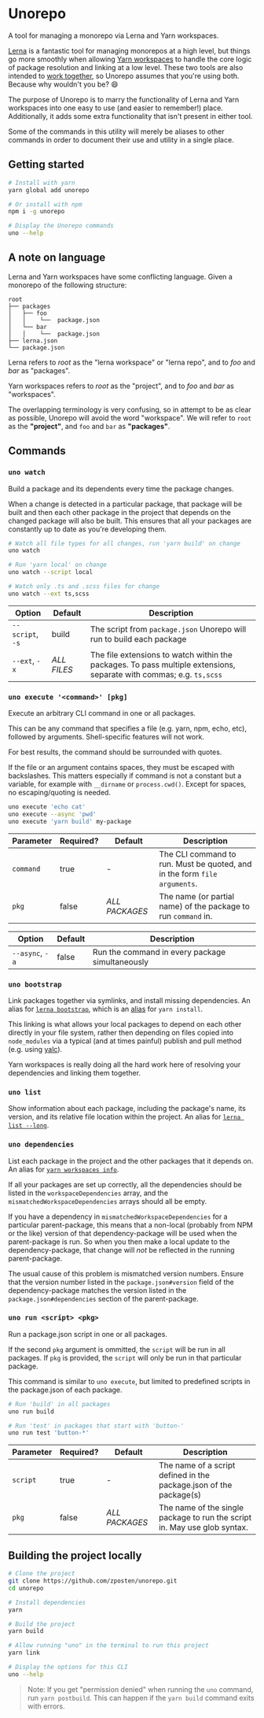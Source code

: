 # Unorepo

A tool for managing a monorepo via Lerna and Yarn workspaces.

[Lerna] is a fantastic tool for managing monorepos at a high level, but things go more smoothly when allowing [Yarn workspaces] to handle the core logic of package resolution and linking at a low level. These two tools are also intended to [work together][lerna-yarn], so Unorepo assumes that you're using both. Because why wouldn't you be? :smile:

The purpose of Unorepo is to marry the functionality of Lerna and Yarn workspaces into one easy to use (and easier to remember!) place. Additionally, it adds some extra functionality that isn't present in either tool.

Some of the commands in this utility will merely be aliases to other commands in order to document their use and utility in a single place.

[lerna]: https://github.com/lerna/lerna
[yarn workspaces]: https://yarnpkg.com/lang/en/docs/workspaces/
[lerna-yarn]: https://github.com/lerna/lerna/pull/899

## Getting started

```bash
# Install with yarn
yarn global add unorepo

# Or install with npm
npm i -g unorepo

# Display the Unorepo commands
uno --help
```

## A note on language

Lerna and Yarn workspaces have some conflicting language. Given a monorepo of the following structure:

```
root
├── packages
│   ├── foo
│   │    └──  package.json
│   └── bar
│   │    └──  package.json
├── lerna.json
└── package.json
```

Lerna refers to _root_ as the "lerna workspace" or "lerna repo", and to _foo_ and _bar_ as "packages".

Yarn workspaces refers to _root_ as the "project", and to _foo_ and _bar_ as "workspaces".

The overlapping terminology is very confusing, so in attempt to be as clear as possible, Unorepo will avoid the word "workspace". We will refer to `root` as the **"project"**, and `foo` and `bar` as **"packages"**.

## Commands

### `uno watch`

Build a package and its dependents every time the package changes.

When a change is detected in a particular package, that package will be built and then each other package in the project that depends on the changed package will also be built. This ensures that all your packages are constantly up to date as you're developing them.

```bash
# Watch all file types for all changes, run 'yarn build' on change
uno watch

# Run 'yarn local' on change
uno watch --script local

# Watch only .ts and .scss files for change
uno watch --ext ts,scss
```

| Option           | Default     | Description                                                                                                         |
| ---------------- | ----------- | ------------------------------------------------------------------------------------------------------------------- |
| `--script`, `-s` | build       | The script from `package.json` Unorepo will run to build each package                                               |
| `--ext`, `-x`    | _ALL FILES_ | The file extensions to watch within the packages. To pass multiple extensions, separate with commas; e.g. `ts,scss` |

### `uno execute '<command>' [pkg]`

Execute an arbitrary CLI command in one or all packages.

This can be any command that specifies a file (e.g. yarn, npm, echo, etc), followed by arguments. Shell-specific features will not work.

For best results, the command should be surrounded with quotes.

If the file or an argument contains spaces, they must be escaped with backslashes. This matters especially if command is not a constant but a variable, for example with `__dirname` or `process.cwd()`. Except for spaces, no escaping/quoting is needed.

```bash
uno execute 'echo cat'
uno execute --async 'pwd'
uno execute 'yarn build' my-package
```

| Parameter | Required? | Default        | Description                                                               |
| --------- | --------- | -------------- | ------------------------------------------------------------------------- |
| `command` | true      | -              | The CLI command to run. Must be quoted, and in the form `file arguments`. |
| `pkg`     | false     | _ALL PACKAGES_ | The name (or partial name) of the package to run `command` in.            |

| Option          | Default | Description                                     |
| --------------- | ------- | ----------------------------------------------- |
| `--async`, `-a` | false   | Run the command in every package simultaneously |

### `uno bootstrap`

Link packages together via symlinks, and install missing dependencies. An alias for [`lerna bootstrap`][lerna-bootstrap], which is an [alias][lerna-yarn] for `yarn install`.

This linking is what allows your local packages to depend on each other directly in your file system, rather then depending on files copied into `node_modules` via a typical (and at times painful) publish and pull method (e.g. using [yalc]).

Yarn workspaces is really doing all the hard work here of resolving your dependencies and linking them together.

[lerna-bootstrap]: https://github.com/lerna/lerna/tree/master/commands/bootstrap
[yalc]: https://github.com/whitecolor/yalc

### `uno list`

Show information about each package, including the package's name, its version, and its relative file location within the project. An alias for [`lerna list --long`][lerna-list-long].

[lerna-list-long]: https://github.com/lerna/lerna/tree/master/commands/list#--long

### `uno dependencies`

List each package in the project and the other packages that it depends on. An alias for [`yarn workspaces info`][yarn-workspaces-info].

If all your packages are set up correctly, all the dependencies should be listed in the `workspaceDependencies` array, and the `mismatchedWorkspaceDependencies` arrays should all be empty.

If you have a dependency in `mismatchedWorkspaceDependencies` for a particular parent-package, this means that a non-local (probably from NPM or the like) version of that dependency-package will be used when the parent-package is run. So when you then make a local update to the dependency-package, that change will _not_ be reflected in the running parent-package.

The usual cause of this problem is mismatched version numbers. Ensure that the version number listed in the `package.json#version` field of the dependency-package matches the version listed in the `package.json#dependencies` section of the parent-package.

[yarn-workspaces-info]: https://yarnpkg.com/lang/en/docs/cli/workspaces/#toc-yarn-workspaces-info

### `uno run <script> <pkg>`

Run a package.json script in one or all packages.

If the second `pkg` argument is ommitted, the `script` will be run in all packages. If `pkg` is provided, the `script` will only be run in that particular package.

This command is similar to `uno execute`, but limited to predefined scripts in the package.json of each package.

```bash
# Run 'build' in all packages
uno run build

# Run 'test' in packages that start with 'button-'
uno run test 'button-*'
```

| Parameter | Required? | Default        | Description                                                               |
| --------- | --------- | -------------- | ------------------------------------------------------------------------- |
| `script`  | true      | -              | The name of a script defined in the package.json of the package(s)        |
| `pkg`     | false     | _ALL PACKAGES_ | The name of the single package to run the script in. May use glob syntax. |

## Building the project locally

```bash
# Clone the project
git clone https://github.com/zposten/unorepo.git
cd unorepo

# Install dependencies
yarn

# Build the project
yarn build

# Allow running "uno" in the terminal to run this project
yarn link

# Display the options for this CLI
uno --help
```

> Note: If you get "permission denied" when running the `uno` command, run `yarn postbuild`. This can happen if the `yarn build` command exits with errors.
